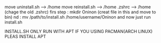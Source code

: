 move uninstall.sh --> /home
move reinstall.sh --> /home
.zshrc --> /home (chage the old .zshrc)
firs step : mkdir Oninon (creat file in this and move to bin)
nd : mv /path/to/install.sh /home/username/Oninon
and now just run install.sh 

INSTALL.SH ONLY RUN WITH APT IF YOU USING PACMAN(ARCH LINUX) PLEAS INSTALL APT
